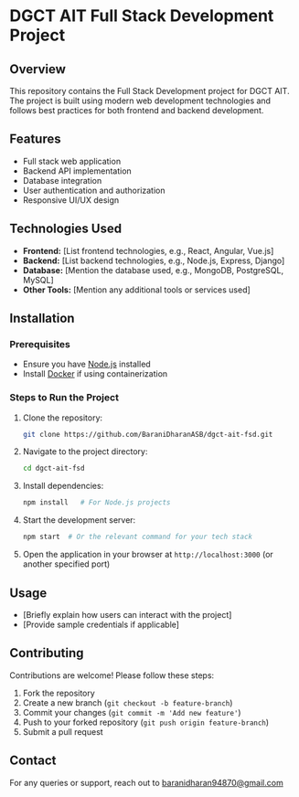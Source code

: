 # DGCT AIT Full Stack Development Project

## Overview
This repository contains the Full Stack Development project for DGCT AIT. The project is built using modern web development technologies and follows best practices for both frontend and backend development.

## Features
- Full stack web application
- Backend API implementation
- Database integration
- User authentication and authorization
- Responsive UI/UX design

## Technologies Used
- **Frontend:** [List frontend technologies, e.g., React, Angular, Vue.js]
- **Backend:** [List backend technologies, e.g., Node.js, Express, Django]
- **Database:** [Mention the database used, e.g., MongoDB, PostgreSQL, MySQL]
- **Other Tools:** [Mention any additional tools or services used]

## Installation
### Prerequisites
- Ensure you have [Node.js](https://nodejs.org/) installed
- Install [Docker](https://www.docker.com/) if using containerization

### Steps to Run the Project
1. Clone the repository:
   ```sh
   git clone https://github.com/BaraniDharanASB/dgct-ait-fsd.git
   ```
2. Navigate to the project directory:
   ```sh
   cd dgct-ait-fsd
   ```
3. Install dependencies:
   ```sh
   npm install   # For Node.js projects
   ```
4. Start the development server:
   ```sh
   npm start  # Or the relevant command for your tech stack
   ```
5. Open the application in your browser at `http://localhost:3000` (or another specified port)

## Usage
- [Briefly explain how users can interact with the project]
- [Provide sample credentials if applicable]

## Contributing
Contributions are welcome! Please follow these steps:
1. Fork the repository
2. Create a new branch (`git checkout -b feature-branch`)
3. Commit your changes (`git commit -m 'Add new feature'`)
4. Push to your forked repository (`git push origin feature-branch`)
5. Submit a pull request

## Contact
For any queries or support, reach out to baranidharan94870@gmail.com

